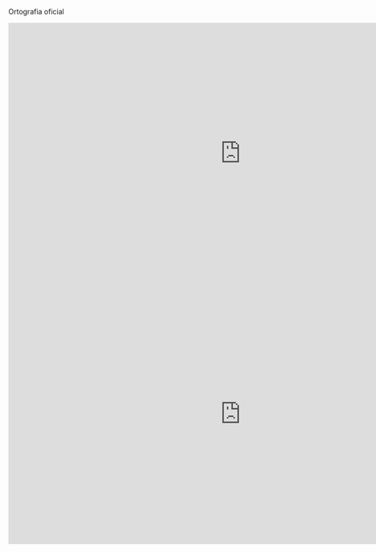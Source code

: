 Ortografia oficial
<iframe width="923" height="519" src="https://www.youtube.com/embed/Ytw1SjnqEJ8" title="ACENTUAÇÃO GRÁFICA: Aprenda ACENTUAÇÃO com FACILIDADE! (CONCURSOS E VESTIBULARES)" frameborder="0" allow="accelerometer; autoplay; clipboard-write; encrypted-media; gyroscope; picture-in-picture; web-share" allowfullscreen></iframe>
<iframe width="923" height="519" src="https://www.youtube.com/embed/AQfHQP-JLcA" title="Uso dos Porquês [Prof Noslen]" frameborder="0" allow="accelerometer; autoplay; clipboard-write; encrypted-media; gyroscope; picture-in-picture; web-share" allowfullscreen></iframe>
